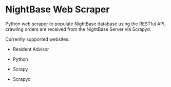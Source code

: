 # NightBase Web Scraper
Python web scraper to populate NightBase database using the RESTful API, crawling orders are received from the NightBase Server via Scrapyd.

Currently supported websites:
- Resident Advisor

- Python
- Scrapy
- Scrapyd

